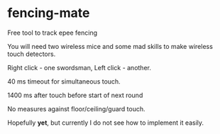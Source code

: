 # fencing-mate
Free tool to track epee fencing

You will need two wireless mice and some mad skills to make wireless touch detectors.

Right click - one swordsman, Left click - another.

40 ms timeout for simultaneous touch.

1400 ms after touch before start of next round


No measures against floor/ceiling/guard touch. 

Hopefully **yet**, but currently I do not see how to implement it easily.
